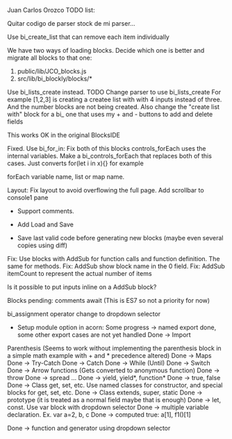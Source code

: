 Juan Carlos Orozco TODO list:

Quitar codigo de parser stock de mi parser...

Use bi_create_list that can remove each item individually

We have two ways of loading blocks. Decide which one is better and migrate all blocks to that one:
1) public/lib/JCO_blocks.js
2) src/lib/bi_blockly/blocks/*

Use bi_lists_create instead. TODO Change parser to use bi_lists_create 
For example [1,2,3] is creating a createe list with with 4 inputs instead of three. And the number blocks are not being created.
Also change the "create list with" block for a bi_ one that uses my + and - buttons to add and delete fields

This works OK in the original BlocksIDE

Fixed. Use bi_for_in:
Fix both of this blocks
<block type="controls_forEach"></block>
<block type="bi_controls_forEachKey"></block>
controls_forEach uses the internal variables.
Make a bi_controls_forEach that replaces both of this cases.
Just converts for(let i in x){} for example

forEach variable name, list or map name.

Layout:
Fix layout to avoid overflowing the full page.
Add scrollbar to console1 pane

- Support comments.

- Add Load and Save

- Save last valid code before generating new blocks (maybe even several copies using diff)

Fix: Use blocks with AddSub for function calls and function definition. The same for methods.
Fix: AddSub show block name in the 0 field.
Fix: AddSub itemCount to represent the actual number of items

Is it possible to put inputs inline on a AddSub block?

Blocks pending:
comments
await (This is ES7 so not a priority for now)

bi_assignment operator change to dropdown selector

- Setup module option in acorn:
Some progress -> named export done, some other export cases are not yet handled
Done -> Import

Parenthesis (Seems to work without implementing the parenthesis block in a simple math example with + and * precedence altered)
Done -> Maps
Done -> Try-Catch
Done -> Catch
Done -> While (Until)
Done -> Switch
Done -> Arrow functions (Gets converted to anonymous function)
Done -> throw
Done -> spread ...
Done -> yield, yield*, function*
Done -> true, false
Done -> Class get, set, etc. Use named classes for constructor, and special blocks for get, set, etc.
Done -> Class extends, super, static
Done -> prototype (it is treated as a normal field maybe that is enough)
Done -> let, const. Use var block with dropdown selector
Done -> multiple variable declaration. Ex. var a=2, b, c
Done -> computed true: a[1], f1()[1]

Done -> function and generator using dropdown selector

